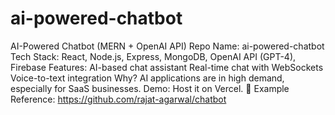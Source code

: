 # ai-powered-chatbot

AI-Powered Chatbot (MERN + OpenAI API)
Repo Name: ai-powered-chatbot
Tech Stack: React, Node.js, Express, MongoDB, OpenAI API (GPT-4), Firebase
Features:
AI-based chat assistant
Real-time chat with WebSockets
Voice-to-text integration
Why? AI applications are in high demand, especially for SaaS businesses.
Demo: Host it on Vercel.
🔗 Example Reference: https://github.com/rajat-agarwal/chatbot
